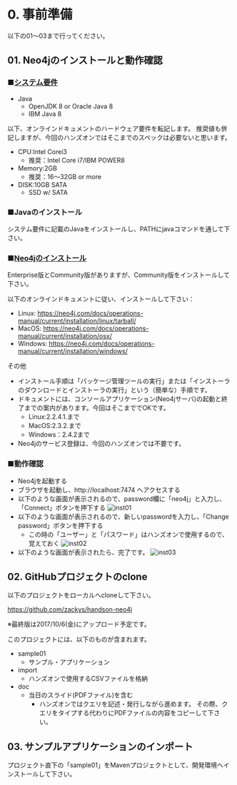 # 0. 事前準備

以下の01～03まで行ってください。

## 01. Neo4jのインストールと動作確認

### ■[システム要件](https://neo4j.com/docs/operations-manual/current/installation/requirements/)

* Java
  * OpenJDK 8 or Oracle Java 8
  * IBM Java 8

以下、オンラインドキュメントのハードウェア要件を転記します。
推奨値も併記しますが、今回のハンズオンではそこまでのスペックは必要ないと思います。
* CPU:Intel Corei3
  * 推奨：Intel Core i7/IBM POWER8
* Memory:2GB
  * 推奨：16～32GB or more
* DISK:10GB SATA
  * SSD w/ SATA

### ■Javaのインストール

システム要件に記載のJavaをインストールし、PATHにjavaコマンドを通して下さい。

### ■[Neo4jのインストール](https://neo4j.com/docs/operations-manual/current/installation/)

Enterprise版とCommunity版がありますが、Community版をインストールして下さい。

以下のオンラインドキュメントに従い、インストールして下さい：

* Linux: https://neo4j.com/docs/operations-manual/current/installation/linux/tarball/
* MacOS: https://neo4j.com/docs/operations-manual/current/installation/osx/
* Windows: https://neo4j.com/docs/operations-manual/current/installation/windows/

その他

* インストール手順は「パッケージ管理ツールの実行」または「インストーラのダウンロードとインストーラの実行」という（簡単な）手順です。
* ドキュメントには、コンソールアプリケーション(Neo4jサーバ)の起動と終了までの案内があります。今回はそこまででOKです。
  * Linux:2.2.4.1.まで
  * MacOS:2.3.2.まで
  * Windows：2.4.2まで
* Neo4jのサービス登録は、今回のハンズオンでは不要です。

### ■動作確認

* Neo4jを起動する
* ブラウザを起動し、http://localhost:7474 へアクセスする
* 以下のような画面が表示されるので、password欄に「neo4j」と入力し、「Connect」ボタンを押下する
![inst01](https://user-images.githubusercontent.com/5683857/31061618-1db38b78-a75e-11e7-94a5-9392be101607.jpg)
* 以下のような画面が表示されるので、新しいpasswordを入力し、「Change password」ボタンを押下する
  * この時の「ユーザー」と「パスワード」はハンズオンで使用するので、覚えておく
![inst02](https://user-images.githubusercontent.com/5683857/31061685-c411563a-a75e-11e7-92f9-f511ef5b902d.jpg)
* 以下のような画面が表示されたら、完了です。
![inst03](https://user-images.githubusercontent.com/5683857/31061754-68799138-a75f-11e7-9f42-577e7c3c57ce.jpg)

## 02. GitHubプロジェクトのclone

以下のプロジェクトをローカルへcloneして下さい。

https://github.com/zackys/handson-neo4j

※最終版は2017/10/6(金)にアップロード予定です。

このプロジェクトには、以下のものが含まれます。

* sample01
  * サンプル・アプリケーション
* import
  * ハンズオンで使用するCSVファイルを格納
* doc
  * 当日のスライド(PDFファイル)を含む
    * ハンズオンではクエリを記述・発行しながら進めます。
      その際、クエリをタイプする代わりにPDFファイルの内容をコピーして下さい。


## 03. サンプルアプリケーションのインポート

プロジェクト直下の「sample01」をMavenプロジェクトとして、開発環境へインストールして下さい。

